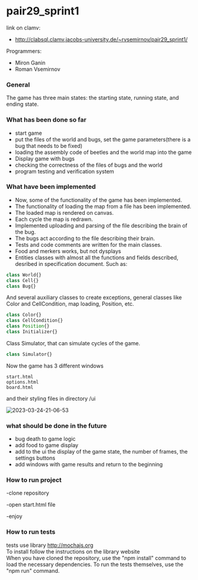# pair29_sprint1

link on clamv:
- http://clabsql.clamv.jacobs-university.de/~rvsemirnov/pair29_sprint1/

Programmers:
- Miron Ganin
- Roman Vsemirnov

### General
The game has three main states: the starting state, running state, and ending state.

### What has been done so far

- start game
- put the files of the world and bugs, set the game parameters(there is a bug that needs to be fixed)
- loading the assembly code of beetles and the world map into the game
- Display game with bugs
- checking the correctness of the files of bugs and the world
- program testing and verification system

### What have been implemented
- Now, some of the functionality of the game has been implemented. 
- The functionality of loading the map from a file has been implemented.
- The loaded map is rendered on canvas. 
- Each cycle the map is redrawn.
- Implemented uploading and parsing of the file describing the brain of the bug.
- The bugs act according to the file describing their brain.
- Tests and code comments are written for the main classes.
- Food and merkers works, but not dysplays
- Entities classes with almost all the functions and fields described,  desribed in specification document. Such as:

```javascript
class World{}
class Cell{}
class Bug{}
```
And several auxiliary classes to create exceptions, general classes like Color and CellCondition, map loading, Position, etc.
```javascript
class Color{}
class CellCondition{}
class Position{}
class Initializer{}
```
Class Simulator, that can simulate cycles of the game.
```javascript
class Simulator{}
```

Now the game has 3 different windows
```
start.html
options.html
board.html
```
and their styling files in directory /ui


![2023-03-24-21-06-53](https://user-images.githubusercontent.com/71932958/227629049-b4d7ef6c-c8ed-4ea6-bb53-9088f6ad3e67.gif)



### what should be done in the future

- bug death to game logic
- add food to game display
- add to the ui the display of the game state, the number of frames, the settings buttons
- add windows with game results and return to the beginning

### How to run project
-clone repository

-open start.html file

-enjoy

### How to run tests

tests use library http://mochajs.org <br>
To install follow the instructions on the library website <br>
When you have cloned the repository, use the "npm install" command to load the necessary dependencies. To run the tests themselves, use the "npm run" command.
